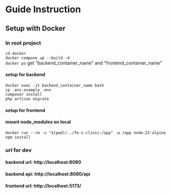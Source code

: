 # Guide Instruction
##  Setup with Docker
### In root project
``cd docker``  
``docker compose up --build -d``  
``docker ps`` get "backend_container_name" and "frontend_container_name"

#### setup for backend
``docker exec -it backend_container_name bash``  
``cp .env.example .env``  
``composer install``  
``php artisan migrate``

#### setup for frontend

#### mount node_modules on local
``docker run --rm -v "$(pwd)/../fe-s-clinic:/app" -w /app node:22-alpine npm install``

### url for dev
#### backend url: http://localhost:8080
#### backend api: http://localhost:8080/api
#### frontend url: http://localhost:5173/
